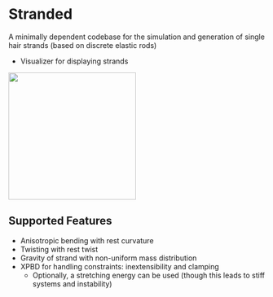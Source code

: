 # Stranded
A minimally dependent codebase for the simulation 
and generation of single hair strands (based on discrete elastic rods)

- Visualizer for displaying strands
<img src="https://github.com/user-attachments/assets/0f085979-41c0-4a14-9ee1-df71ea775f41" width="250">


## Supported Features
- Anisotropic bending with rest curvature
- Twisting with rest twist
- Gravity of strand with non-uniform mass distribution
- XPBD for handling constraints: inextensibility and clamping
  - Optionally, a stretching energy can be used (though this leads to stiff systems and instability)
